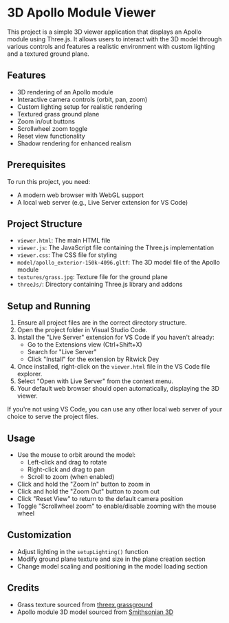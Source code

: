 # 3D Apollo Module Viewer

This project is a simple 3D viewer application that displays an Apollo module using Three.js. It allows users to interact with the 3D model through various controls and features a realistic environment with custom lighting and a textured ground plane.

## Features

-   3D rendering of an Apollo module
-   Interactive camera controls (orbit, pan, zoom)
-   Custom lighting setup for realistic rendering
-   Textured grass ground plane
-   Zoom in/out buttons
-   Scrollwheel zoom toggle
-   Reset view functionality
-   Shadow rendering for enhanced realism

## Prerequisites

To run this project, you need:

-   A modern web browser with WebGL support
-   A local web server (e.g., Live Server extension for VS Code)

## Project Structure

-   `viewer.html`: The main HTML file
-   `viewer.js`: The JavaScript file containing the Three.js implementation
-   `viewer.css`: The CSS file for styling
-   `model/apollo_exterior-150k-4096.gltf`: The 3D model file of the Apollo module
-   `textures/grass.jpg`: Texture file for the ground plane
-   `threeJs/`: Directory containing Three.js library and addons

## Setup and Running

1. Ensure all project files are in the correct directory structure.
2. Open the project folder in Visual Studio Code.
3. Install the "Live Server" extension for VS Code if you haven't already:
    - Go to the Extensions view (Ctrl+Shift+X)
    - Search for "Live Server"
    - Click "Install" for the extension by Ritwick Dey
4. Once installed, right-click on the `viewer.html` file in the VS Code file explorer.
5. Select "Open with Live Server" from the context menu.
6. Your default web browser should open automatically, displaying the 3D viewer.

If you're not using VS Code, you can use any other local web server of your choice to serve the project files.

## Usage

-   Use the mouse to orbit around the model:
    -   Left-click and drag to rotate
    -   Right-click and drag to pan
    -   Scroll to zoom (when enabled)
-   Click and hold the "Zoom In" button to zoom in
-   Click and hold the "Zoom Out" button to zoom out
-   Click "Reset View" to return to the default camera position
-   Toggle "Scrollwheel zoom" to enable/disable zooming with the mouse wheel

## Customization

-   Adjust lighting in the `setupLighting()` function
-   Modify ground plane texture and size in the plane creation section
-   Change model scaling and positioning in the model loading section

## Credits

-   Grass texture sourced from [threex.grassground](https://github.com/jeromeetienne/threex.grassground/blob/master/images/grasslight-big.jpg)
-   Apollo module 3D model sourced from [Smithsonian 3D](https://3d.si.edu/object/3d/command-module-apollo-11:d8c6457e-4ebc-11ea-b77f-2e728ce88125)
